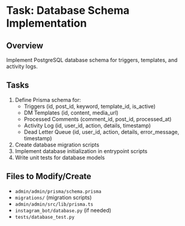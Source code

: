 # Task: Database Schema Implementation

## Overview
Implement PostgreSQL database schema for triggers, templates, and activity logs.

## Tasks
1. Define Prisma schema for:
   - Triggers (id, post_id, keyword, template_id, is_active)
   - DM Templates (id, content, media_url)
   - Processed Comments (comment_id, post_id, processed_at)
   - Activity Log (id, user_id, action, details, timestamp)
   - Dead Letter Queue (id, user_id, action, details, error_message, timestamp)
2. Create database migration scripts
3. Implement database initialization in entrypoint scripts
4. Write unit tests for database models

## Files to Modify/Create
- `admin/admin/prisma/schema.prisma`
- `migrations/` (migration scripts)
- `admin/admin/src/lib/prisma.ts`
- `instagram_bot/database.py` (if needed)
- `tests/database_test.py`